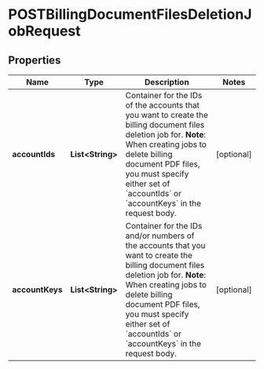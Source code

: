 

# POSTBillingDocumentFilesDeletionJobRequest


## Properties

| Name | Type | Description | Notes |
|------------ | ------------- | ------------- | -------------|
|**accountIds** | **List&lt;String&gt;** | Container for the IDs of the accounts that you want to create the billing document files deletion job for.  **Note**: When creating jobs to delete billing document PDF files, you must specify either set of &#x60;accountIds&#x60; or &#x60;accountKeys&#x60; in the request body.  |  [optional] |
|**accountKeys** | **List&lt;String&gt;** | Container for the IDs and/or numbers of the accounts that you want to create the billing document files deletion job for.  **Note**: When creating jobs to delete billing document PDF files, you must specify either set of &#x60;accountIds&#x60; or &#x60;accountKeys&#x60; in the request body.  |  [optional] |



